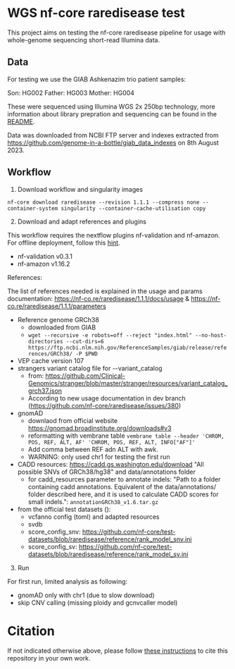 # WGS nf-core raredisease test

This project aims on testing the nf-core raredisease pipeline for usage with whole-genome sequencing short-read Illumina data.

## Data

For testing we use the GIAB Ashkenazim trio patient samples:

Son: HG002
Father: HG003
Mother: HG004

These were sequenced using Illumina WGS 2x 250bp technology, more information about library prepration and sequencing can be found in the [README](data/README_NIST_Illumina_pairedend_2x250_HG002.txt).

Data was downloaded from NCBI FTP server and indexes extracted from https://github.com/genome-in-a-bottle/giab_data_indexes on 8th August 2023.

## Workflow

1. Download workflow and singularity images

`nf-core download raredisease --revision 1.1.1 --compress none --container-system singularity --container-cache-utilisation copy`

2. Download and adapt references and plugins

This workflow requires the nextflow plugins nf-validation and nf-amazon. For offline deployment, follow this [hint](https://github.com/core-unit-bioinformatics/knowledge-base/wiki/nextflow-plugins-offline).
- nf-validation v0.3.1
- nf-amazon v1.16.2

References:

The list of references needed is explained in the usage and params documentation: https://nf-co.re/raredisease/1.1.1/docs/usage & https://nf-co.re/raredisease/1.1.1/parameters

- Reference genome GRCh38
    - downloaded from GIAB
    - `wget --recursive -e robots=off --reject "index.html" --no-host-directories --cut-dirs=6 https://ftp.ncbi.nlm.nih.gov/ReferenceSamples/giab/release/references/GRCh38/ -P $PWD`
- VEP cache version 107
- strangers variant catalog file for --variant_catalog
    - from: https://github.com/Clinical-Genomics/stranger/blob/master/stranger/resources/variant_catalog_grch37.json
    - According to new usage documentation in dev branch (https://github.com/nf-core/raredisease/issues/380)
- gnomAD
    - downlaod from official website https://gnomad.broadinstitute.org/downloads#v3
    - reformatting with vembrane table `vembrane table --header 'CHROM, POS, REF, ALT, AF' 'CHROM, POS, REF, ALT, INFO["AF"]'`
    - Add comma between REF adn ALT with awk.
    - WARNING: only used chr1 for testing the first run
- CADD resources: https://cadd.gs.washington.edu/download "All possible SNVs of GRCh38/hg38" and data/annotations folder
    - for cadd_resources parameter to annotate indels: "Path to a folder containing cadd annotations. Equivalent of the data/annotations/ folder described here, and it is used to calculate CADD scores for small indels.": `annotationGRCh38_v1.6.tar.gz`
- from the official test datasets ():
    - vcfanno config (toml) and adapted resources
    - svdb
    - score_config_snv: https://github.com/nf-core/test-datasets/blob/raredisease/reference/rank_model_snv.ini
    - score_config_sv: https://github.com/nf-core/test-datasets/blob/raredisease/reference/rank_model_sv.ini

3. Run

For first run, limited analysis as following:
- gnomAD only with chr1 (due to slow download)
- skip CNV calling (missing ploidy and gcnvcaller model)

<!--
For running the test profile on HILBERT: download test datasets
#Alternative: download test datasets
`git clone git@github.com:nf-core/test-datasets.git`
`git clone git@github.com:ramprasadn/test-datasets.git`
-->

# Citation

If not indicated otherwise above, please follow [these instructions](CITATION.md) to cite this repository in your own work.
